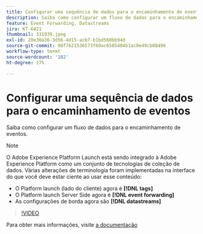 ```yaml
---
title: Configurar uma sequência de dados para o encaminhamento de eventos
description: Saiba como configurar um fluxo de dados para o encaminhamento de eventos.
feature: Event Forwarding, Datastreams
jira: KT-6421
thumbnail: 331939.jpeg
exl-id: 20e30a36-3d56-4d15-acb7-b1bd560bb94d
source-git-commit: 90f7621536573f60ac6585404b1ac0e49cb08496
workflow-type: tm+mt
source-wordcount: '102'
ht-degree: 17%

---
```


# Configurar uma sequência de dados para o encaminhamento de eventos

Saiba como configurar um fluxo de dados para o encaminhamento de eventos.

>[!NOTE]
>
>O Adobe Experience Platform Launch está sendo integrado à Adobe Experience Platform como um conjunto de tecnologias de coleção de dados. Várias alterações de terminologia foram implementadas na interface do que você deve estar ciente ao usar esse conteúdo:
> 
> * O Platform launch (lado do cliente) agora é **[!DNL tags]**
> * O Platform launch Server Side agora é **[!DNL event forwarding]**
> * As configurações de borda agora são **[!DNL datastreams]**

>[!VIDEO](https://video.tv.adobe.com/v/331939?quality=12&learn=on)

Para obter mais informações, visite [a documentação](https://experienceleague.adobe.com/docs/experience-platform/tags/event-forwarding/getting-started.html#create-a-datastream)
